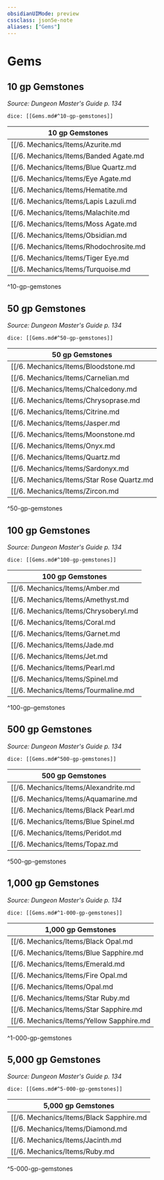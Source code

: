 ```yaml
---
obsidianUIMode: preview
cssclass: json5e-note
aliases: ["Gems"]
---
```

# Gems


## 10 gp Gemstones
_Source: Dungeon Master's Guide p. 134_

`dice: [[Gems.md#^10-gp-gemstones]]`

| 10 gp Gemstones |
|-----------------|
| [[/6. Mechanics/Items/Azurite.md|Azurite]] (opaque mottled deep blue) |
| [[/6. Mechanics/Items/Banded Agate.md|Banded agate]] (translucent striped brown, blue, white, or red) |
| [[/6. Mechanics/Items/Blue Quartz.md|Blue quartz]] (transparent pale blue) |
| [[/6. Mechanics/Items/Eye Agate.md|Eye agate]] (translucent circles of gray, white brown, blue, or green) |
| [[/6. Mechanics/Items/Hematite.md|Hematite]] (opaque gray-black) |
| [[/6. Mechanics/Items/Lapis Lazuli.md|Lapis lazuli]] (opaque light and dark blue with yellow flecks) |
| [[/6. Mechanics/Items/Malachite.md|Malachite]] (opaque striated light and dark green) |
| [[/6. Mechanics/Items/Moss Agate.md|Moss agate]] (translucent pink or yellow-white with mossy gray or green markings) |
| [[/6. Mechanics/Items/Obsidian.md|Obsidian]] (opaque black) |
| [[/6. Mechanics/Items/Rhodochrosite.md|Rhodochrosite]] (opaque light pink) |
| [[/6. Mechanics/Items/Tiger Eye.md|Tiger eye]] (translucent brown with golden center) |
| [[/6. Mechanics/Items/Turquoise.md|Turquoise]] (opaque light blue-green) |
^10-gp-gemstones

## 50 gp Gemstones
_Source: Dungeon Master's Guide p. 134_

`dice: [[Gems.md#^50-gp-gemstones]]`

| 50 gp Gemstones |
|-----------------|
| [[/6. Mechanics/Items/Bloodstone.md|Bloodstone]] (opaque dark gray with red flecks) |
| [[/6. Mechanics/Items/Carnelian.md|Carnelian]] (opaque orange to red-brown) |
| [[/6. Mechanics/Items/Chalcedony.md|Chalcedony]] (opaque white) |
| [[/6. Mechanics/Items/Chrysoprase.md|Chrysoprase]] (translucent green) |
| [[/6. Mechanics/Items/Citrine.md|Citrine]] (transparent pale yellow-brown) |
| [[/6. Mechanics/Items/Jasper.md|Jasper]] (opaque blue, black, or brown) |
| [[/6. Mechanics/Items/Moonstone.md|Moonstone]] (translucent white with pale blue glow) |
| [[/6. Mechanics/Items/Onyx.md|Onyx]] (opaque bands of black and white, or pure black or white) |
| [[/6. Mechanics/Items/Quartz.md|Quartz]] (transparent white, smoky gray, or yellow) |
| [[/6. Mechanics/Items/Sardonyx.md|Sardonyx]] (opaque bands of red and white) |
| [[/6. Mechanics/Items/Star Rose Quartz.md|Star rose quartz]] (translucent rosy stone with white star-shaped center) |
| [[/6. Mechanics/Items/Zircon.md|Zircon]] (transparent pale blue-green) |
^50-gp-gemstones

## 100 gp Gemstones
_Source: Dungeon Master's Guide p. 134_

`dice: [[Gems.md#^100-gp-gemstones]]`

| 100 gp Gemstones |
|------------------|
| [[/6. Mechanics/Items/Amber.md|Amber]] (transparent watery gold to rich gold) |
| [[/6. Mechanics/Items/Amethyst.md|Amethyst]] (transparent deep purple) |
| [[/6. Mechanics/Items/Chrysoberyl.md|Chrysoberyl]] (transparent yellow-green to pale green) |
| [[/6. Mechanics/Items/Coral.md|Coral]] (opaque crimson) |
| [[/6. Mechanics/Items/Garnet.md|Garnet]] (transparent red, brown-green, or violet) |
| [[/6. Mechanics/Items/Jade.md|Jade]] (translucent light green, deep green, or white) |
| [[/6. Mechanics/Items/Jet.md|Jet]] (opaque deep black) |
| [[/6. Mechanics/Items/Pearl.md|Pearl]] (opaque lustrous white, yellow, or pink) |
| [[/6. Mechanics/Items/Spinel.md|Spinel]] (transparent red, red-brown, or deep green) |
| [[/6. Mechanics/Items/Tourmaline.md|Tourmaline]] (transparent pale green, blue, brown, or red) |
^100-gp-gemstones

## 500 gp Gemstones
_Source: Dungeon Master's Guide p. 134_

`dice: [[Gems.md#^500-gp-gemstones]]`

| 500 gp Gemstones |
|------------------|
| [[/6. Mechanics/Items/Alexandrite.md|Alexandrite]] (transparent dark green) |
| [[/6. Mechanics/Items/Aquamarine.md|Aquamarine]] (transparent pale blue-green) |
| [[/6. Mechanics/Items/Black Pearl.md|Black pearl]] (opaque pure black) |
| [[/6. Mechanics/Items/Blue Spinel.md|Blue spinel]] (transparent deep blue) |
| [[/6. Mechanics/Items/Peridot.md|Peridot]] (transparent rich olive green) |
| [[/6. Mechanics/Items/Topaz.md|Topaz]] (transparent golden yellow) |
^500-gp-gemstones

## 1,000 gp Gemstones
_Source: Dungeon Master's Guide p. 134_

`dice: [[Gems.md#^1-000-gp-gemstones]]`

| 1,000 gp Gemstones |
|--------------------|
| [[/6. Mechanics/Items/Black Opal.md|Black opal]] (translucent dark green with black mottling and golden flecks) |
| [[/6. Mechanics/Items/Blue Sapphire.md|Blue sapphire]] (transparent blue-white to medium blue) |
| [[/6. Mechanics/Items/Emerald.md|Emerald]] (transparent deep bright green) |
| [[/6. Mechanics/Items/Fire Opal.md|Fire opal]] (translucent fiery red) |
| [[/6. Mechanics/Items/Opal.md|Opal]] (translucent pale blue with green and golden mottling) |
| [[/6. Mechanics/Items/Star Ruby.md|Star ruby]] (translucent ruby with white star-shaped center) |
| [[/6. Mechanics/Items/Star Sapphire.md|Star sapphire]] (translucent blue sapphire with white star-shaped center) |
| [[/6. Mechanics/Items/Yellow Sapphire.md|Yellow sapphire]] (transparent fiery yellow or yellow-green) |
^1-000-gp-gemstones

## 5,000 gp Gemstones
_Source: Dungeon Master's Guide p. 134_

`dice: [[Gems.md#^5-000-gp-gemstones]]`

| 5,000 gp Gemstones |
|--------------------|
| [[/6. Mechanics/Items/Black Sapphire.md|Black sapphire]] (translucent lustrous black with glowing highlights) |
| [[/6. Mechanics/Items/Diamond.md|Diamond]] (transparent blue-white, canary, pink, brown, or blue) |
| [[/6. Mechanics/Items/Jacinth.md|Jacinth]] (transparent fiery orange) |
| [[/6. Mechanics/Items/Ruby.md|Ruby]] (transparent clear red to deep crimson) |
^5-000-gp-gemstones